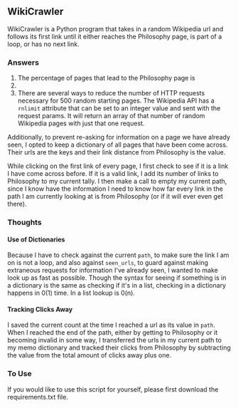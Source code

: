 ## WikiCrawler

WikiCrawler is a Python program that takes in a random Wikipedia url and follows its first link until it either reaches the Philosophy page, is part of a loop, or has no next link.

### Answers
1. The percentage of pages that lead to the Philosophy page is
2.
3. There are several ways to reduce the number of HTTP requests necessary for 500 random starting pages. The Wikipedia API has a `rnlimit` attribute that can be set to an integer value and sent with the request params. It will return an array of that number of random Wikipedia pages with just that one request.

Additionally, to prevent re-asking for information on a page we have already seen, I opted to keep a dictionary of all pages that have been come across. Their urls are the keys and their link distance from Philosophy is the value.

While clicking on the first link of every page, I first check to see if it is a link I have come across before. If it is a valid link, I add its number of links to Philosophy to my current tally. I then make a call to empty my current path, since I know have the information I need to know how far every link in the path I am currently looking at is from Philosophy (or if it will ever even get there).


### Thoughts

#### Use of Dictionaries

Because I have to check against the current `path`, to make sure the link I am on is not a loop, and also against `seen_urls`, to guard against making extraneous requests for information I've already seen, I wanted to make look up as fast as possible. Though the syntax for seeing if something is in a dictionary is the same as checking if it's in a list, checking in a dictionary happens in 0(1) time. In a list lookup is 0(n).

#### Tracking Clicks Away

I saved the current count at the time I reached a url as its value in `path`. When I reached the end of the path, either by getting to Philosophy or it becoming invalid in some way, I transferred the urls in my current path to my memo dictionary and tracked their clicks from Philosophy by subtracting the value from the total amount of clicks away plus one.

### To Use

If you would like to use this script for yourself, please first download the requirements.txt file.
